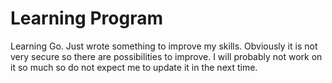 # Learning Program
Learning Go. Just wrote something to improve my skills.
Obviously it is not very secure so there are possibilities to improve.
I will probably not work on it so much so do not expect me to update it in the next time.
